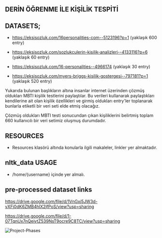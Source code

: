 ## DERİN ÖĞRENME İLE KİŞİLİK TESPİTİ


## DATASETS;
- https://eksisozluk.com/16personalities-com--5123196?p=1 (yaklaşık 600 entry) 

- https://eksisozluk.com/sozlukculerin-kisilik-analizleri--4133116?p=6  (yaklaşık 60 entry)

- https://eksisozluk.com/16-personalities--4966174  (yaklaşık 30 entry)

- https://eksisozluk.com/myers-briggs-kisilik-gostergesi--797181?p=1  (yaklaşık 520 entry)

Yukarıda bulunan başlıkların altına insanlar internet üzerinden çözmüş oldukları MBTI kişilik testlerini paylaştılar. 
Bu verileri kullanarak paylaştıkları kendilerine ait olan kişilik özellikleri ve girmiş oldukları entry'ler toplanarak bunlarla etiketli bir veri seti elde etmiş olacağız.

Çözmüş oldukları MBTI testi sonucundan çıkan kişiliklerini belirtmiş
toplam 660 kullanıcılı bir veri setimiz oluşmuş durumdadır.

## RESOURCES

- Resources klasörü altında konularla ilgili makaleler, linkler yer almaktadır.

## nltk_data USAGE

- /home/{username} içinde yer almalı.

## pre-processed dataset links

https://drive.google.com/file/d/1VnGxj5JW3d-vXFj0dK6ZMB4hlX2jfPoS/view?usp=sharing

https://drive.google.com/file/d/1-07TqnUx7nQeivtZ539NsT9ocre9C8TC/view?usp=sharing

![Project-Phases](https://raw.githubusercontent.com/kaansonmezoz/nlp-personality-detection/0836b492d89fca540aa51effca5b5b8778e2c862/Project-Phases.png)
